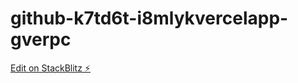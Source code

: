 # github-k7td6t-i8mlykvercelapp-gverpc

[Edit on StackBlitz ⚡️](https://stackblitz.com/edit/github-k7td6t-i8mlykvercelapp-gverpc)